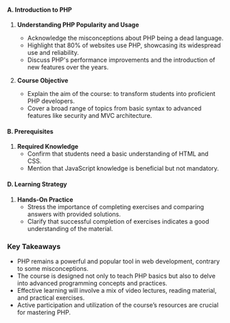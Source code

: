 #### A. Introduction to PHP
1. **Understanding PHP Popularity and Usage**
   - Acknowledge the misconceptions about PHP being a dead language.
   - Highlight that 80% of websites use PHP, showcasing its widespread use and reliability.
   - Discuss PHP's performance improvements and the introduction of new features over the years.

2. **Course Objective**
   - Explain the aim of the course: to transform students into proficient PHP developers.
   - Cover a broad range of topics from basic syntax to advanced features like security and MVC architecture.

#### B. Prerequisites
1. **Required Knowledge**
   - Confirm that students need a basic understanding of HTML and CSS.
   - Mention that JavaScript knowledge is beneficial but not mandatory.

#### D. Learning Strategy
1. **Hands-On Practice**
   - Stress the importance of completing exercises and comparing answers with provided solutions.
   - Clarify that successful completion of exercises indicates a good understanding of the material.
### Key Takeaways
- PHP remains a powerful and popular tool in web development, contrary to some misconceptions.
- The course is designed not only to teach PHP basics but also to delve into advanced programming concepts and practices.
- Effective learning will involve a mix of video lectures, reading material, and practical exercises.
- Active participation and utilization of the course’s resources are crucial for mastering PHP.